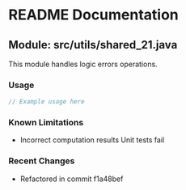 # README Documentation

## Module: src/utils/shared_21.java

This module handles logic errors operations.

### Usage

```java
// Example usage here
```

### Known Limitations

- Incorrect computation results Unit tests fail

### Recent Changes

- Refactored in commit f1a48bef
